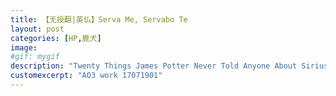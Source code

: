 ```yaml
---
title: 【无授翻|英仏】Serva Me, Servabo Te
layout: post
categories: [HP,鹿犬]
image:
#gif: mygif
description: "Twenty Things James Potter Never Told Anyone About Sirius Black"
customexcerpt: "AO3 work 17071901"
---
```

